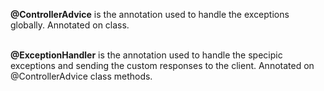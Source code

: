 <b>@ControllerAdvice</b> is the annotation used to handle the exceptions globally. Annotated on class.<br><br>

<b>@ExceptionHandler</b> is the annotation used to handle the specipic exceptions and sending the custom responses to the client. Annotated on @ControllerAdvice class methods.